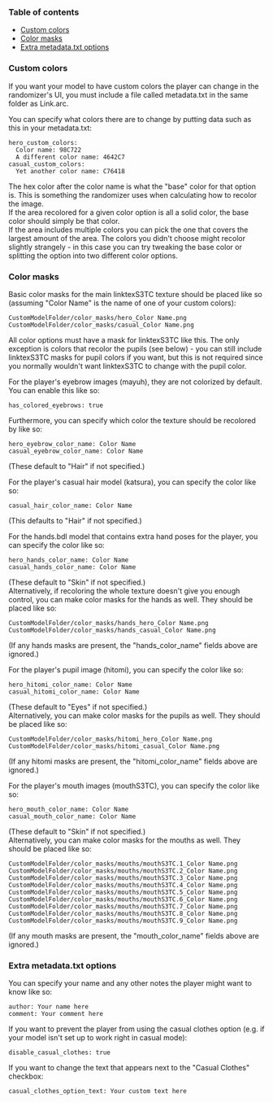 
### Table of contents

* [Custom colors](#custom-colors)
* [Color masks](#color-masks)
* [Extra metadata.txt options](#extra-metadatatxt-options)

### Custom colors

If you want your model to have custom colors the player can change in the randomizer's UI, you must include a file called metadata.txt in the same folder as Link.arc.  

You can specify what colors there are to change by putting data such as this in your metadata.txt:  
```
hero_custom_colors:
  Color name: 98C722
  A different color name: 4642C7
casual_custom_colors:
  Yet another color name: C76418
```

The hex color after the color name is what the "base" color for that option is. This is something the randomizer uses when calculating how to recolor the image.  
If the area recolored for a given color option is all a solid color, the base color should simply be that color.  
If the area includes multiple colors you can pick the one that covers the largest amount of the area. The colors you didn't choose might recolor slightly strangely - in this case you can try tweaking the base color or splitting the option into two different color options.  

### Color masks

Basic color masks for the main linktexS3TC texture should be placed like so (assuming "Color Name" is the name of one of your custom colors):  
```
CustomModelFolder/color_masks/hero_Color Name.png
CustomModelFolder/color_masks/casual_Color Name.png
```
All color options must have a mask for linktexS3TC like this. The only exception is colors that recolor the pupils (see below) - you can still include linktexS3TC masks for pupil colors if you want, but this is not required since you normally wouldn't want linktexS3TC to change with the pupil color.  


For the player's eyebrow images (mayuh), they are not colorized by default. You can enable this like so:  
```
has_colored_eyebrows: true
```
Furthermore, you can specify which color the texture should be recolored by like so:  
```
hero_eyebrow_color_name: Color Name
casual_eyebrow_color_name: Color Name
```
(These default to "Hair" if not specified.)  


For the player's casual hair model (katsura), you can specify the color like so:
```
casual_hair_color_name: Color Name
```
(This defaults to "Hair" if not specified.)  


For the hands.bdl model that contains extra hand poses for the player, you can specify the color like so:  
```
hero_hands_color_name: Color Name
casual_hands_color_name: Color Name
```
(These default to "Skin" if not specified.)  
Alternatively, if recoloring the whole texture doesn't give you enough control, you can make color masks for the hands as well. They should be placed like so:
```
CustomModelFolder/color_masks/hands_hero_Color Name.png
CustomModelFolder/color_masks/hands_casual_Color Name.png
```
(If any hands masks are present, the "hands_color_name" fields above are ignored.)  


For the player's pupil image (hitomi), you can specify the color like so:
```
hero_hitomi_color_name: Color Name
casual_hitomi_color_name: Color Name
```
(These default to "Eyes" if not specified.)  
Alternatively, you can make color masks for the pupils as well. They should be placed like so:
```
CustomModelFolder/color_masks/hitomi_hero_Color Name.png
CustomModelFolder/color_masks/hitomi_casual_Color Name.png
```
(If any hitomi masks are present, the "hitomi_color_name" fields above are ignored.)  


For the player's mouth images (mouthS3TC), you can specify the color like so:
```
hero_mouth_color_name: Color Name
casual_mouth_color_name: Color Name
```
(These default to "Skin" if not specified.)  
Alternatively, you can make color masks for the mouths as well. They should be placed like so:
```
CustomModelFolder/color_masks/mouths/mouthS3TC.1_Color Name.png
CustomModelFolder/color_masks/mouths/mouthS3TC.2_Color Name.png
CustomModelFolder/color_masks/mouths/mouthS3TC.3_Color Name.png
CustomModelFolder/color_masks/mouths/mouthS3TC.4_Color Name.png
CustomModelFolder/color_masks/mouths/mouthS3TC.5_Color Name.png
CustomModelFolder/color_masks/mouths/mouthS3TC.6_Color Name.png
CustomModelFolder/color_masks/mouths/mouthS3TC.7_Color Name.png
CustomModelFolder/color_masks/mouths/mouthS3TC.8_Color Name.png
CustomModelFolder/color_masks/mouths/mouthS3TC.9_Color Name.png
```
(If any mouth masks are present, the "mouth_color_name" fields above are ignored.)  

### Extra metadata.txt options

You can specify your name and any other notes the player might want to know like so:
```
author: Your name here
comment: Your comment here
```

If you want to prevent the player from using the casual clothes option (e.g. if your model isn't set up to work right in casual mode):
```
disable_casual_clothes: true
```

If you want to change the text that appears next to the "Casual Clothes" checkbox:
```
casual_clothes_option_text: Your custom text here
```
